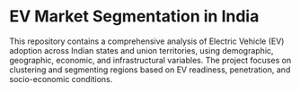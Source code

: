 # EV Market Segmentation in India
This repository contains a comprehensive analysis of Electric Vehicle (EV) adoption across Indian states and union territories, using demographic, geographic, economic, and infrastructural variables. The project focuses on clustering and segmenting regions based on EV readiness, penetration, and socio-economic conditions.
